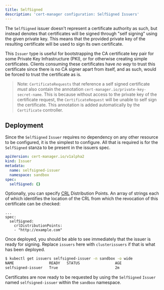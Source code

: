 ```yaml
---
title: SelfSigned
description: 'cert-manager configuration: SelfSigned Issuers'
---
```


The `SelfSigned` issuer doesn't represent a certificate authority as such, but
instead denotes that certificates will be signed through "self signing" using
the given private key. This means that the provided private key of the resulting
certificate will be used to sign its own certificate.

This `Issuer` type is useful for bootstrapping the CA certificate key pair for
some Private Key Infrastructure (PKI), or for otherwise creating simple
certificates.  Clients consuming these certificates have _no way_ to trust this
certificate since there is no CA signer apart from itself, and as such, would be
forced to trust the certificate as is.

> Note: `CertificateRequests` that reference a self signed certificate _must_
> also contain the annotation `cert-manager.io/private-key-secret-name`. This is
> because without access to the private key of the certificate request, the
> `CertificateRequest` will be unable to self sign the certificate. This
> annotation is added automatically by the `Certificate` controller.

## Deployment

Since the `SelfSigned` `Issuer` requires no dependency on any other resource to be
configured, it is the simplest to configure. All that is required is for the
`SelfSigned` stanza to be present in the issuers spec.

```yaml
apiVersion: cert-manager.io/v1alpha2
kind: Issuer
metadata:
  name: selfsigned-issuer
  namespace: sandbox
spec:
  selfSigned: {}
```
Optionally, you can specify [CRL](https://en.wikipedia.org/wiki/Certificate_revocation_list) Distribution Points. An array of strings each of which identifies the location of the CRL from which the revocation of this certificate can be checked:
```
...
spec:
  selfSigned:
    crlDistributionPoints:
    - "http://example.com"
```

Once deployed, you should be able to see immediately that the issuer is ready
for signing. Replace `issuers` here with `clusterissuers` if that is what has
been deployed.

```bash
$ kubectl get issuers selfsigned-issuer -n sandbox -o wide
NAME                READY   STATUS                AGE
selfsigned-issuer   True                          2m
```

Certificates are now ready to be requested by using the `SelfSigned` `Issuer`
named `selfsigned-issuer` within the `sandbox` namespace.